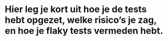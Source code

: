 # Hier leg je kort uit hoe je de tests hebt opgezet, welke risico’s je zag, en hoe je flaky tests vermeden hebt.